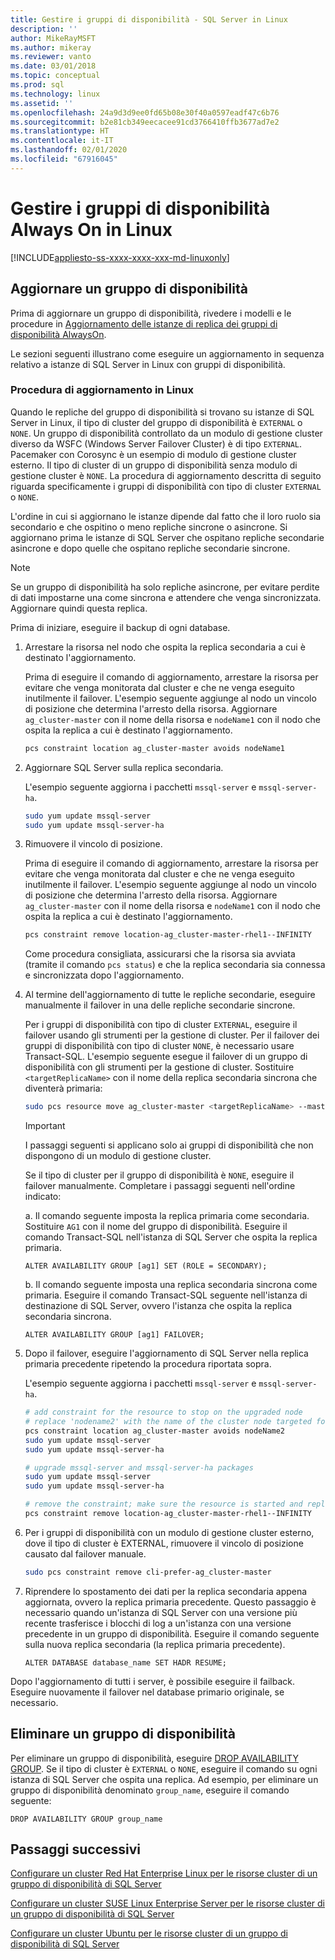 ```yaml
---
title: Gestire i gruppi di disponibilità - SQL Server in Linux
description: ''
author: MikeRayMSFT
ms.author: mikeray
ms.reviewer: vanto
ms.date: 03/01/2018
ms.topic: conceptual
ms.prod: sql
ms.technology: linux
ms.assetid: ''
ms.openlocfilehash: 24a9d3d9ee0fd65b08e30f40a0597eadf47c6b76
ms.sourcegitcommit: b2e81cb349eecacee91cd3766410ffb3677ad7e2
ms.translationtype: HT
ms.contentlocale: it-IT
ms.lasthandoff: 02/01/2020
ms.locfileid: "67916045"
---
```

# <a name="operate-always-on-availability-groups-on-linux"></a>Gestire i gruppi di disponibilità Always On in Linux

[!INCLUDE[appliesto-ss-xxxx-xxxx-xxx-md-linuxonly](../includes/appliesto-ss-xxxx-xxxx-xxx-md-linuxonly.md)]

## <a name="upgrade-availability-group"></a>Aggiornare un gruppo di disponibilità

Prima di aggiornare un gruppo di disponibilità, rivedere i modelli e le procedure in [Aggiornamento delle istanze di replica dei gruppi di disponibilità AlwaysOn](../database-engine/availability-groups/windows/upgrading-always-on-availability-group-replica-instances.md).

Le sezioni seguenti illustrano come eseguire un aggiornamento in sequenza relativo a istanze di SQL Server in Linux con gruppi di disponibilità. 

### <a name="upgrade-steps-on-linux"></a>Procedura di aggiornamento in Linux

Quando le repliche del gruppo di disponibilità si trovano su istanze di SQL Server in Linux, il tipo di cluster del gruppo di disponibilità è `EXTERNAL` o `NONE`. Un gruppo di disponibilità controllato da un modulo di gestione cluster diverso da WSFC (Windows Server Failover Cluster) è di tipo `EXTERNAL`. Pacemaker con Corosync è un esempio di modulo di gestione cluster esterno. Il tipo di cluster di un gruppo di disponibilità senza modulo di gestione cluster è `NONE`. La procedura di aggiornamento descritta di seguito riguarda specificamente i gruppi di disponibilità con tipo di cluster `EXTERNAL` o `NONE`.

L'ordine in cui si aggiornano le istanze dipende dal fatto che il loro ruolo sia secondario e che ospitino o meno repliche sincrone o asincrone. Si aggiornano prima le istanze di SQL Server che ospitano repliche secondarie asincrone e dopo quelle che ospitano repliche secondarie sincrone. 

   >[!NOTE]
   >Se un gruppo di disponibilità ha solo repliche asincrone, per evitare perdite di dati impostarne una come sincrona e attendere che venga sincronizzata. Aggiornare quindi questa replica.
   
Prima di iniziare, eseguire il backup di ogni database.

1. Arrestare la risorsa nel nodo che ospita la replica secondaria a cui è destinato l'aggiornamento.
   
   Prima di eseguire il comando di aggiornamento, arrestare la risorsa per evitare che venga monitorata dal cluster e che ne venga eseguito inutilmente il failover. L'esempio seguente aggiunge al nodo un vincolo di posizione che determina l'arresto della risorsa. Aggiornare `ag_cluster-master` con il nome della risorsa e `nodeName1` con il nodo che ospita la replica a cui è destinato l'aggiornamento.

   ```bash
   pcs constraint location ag_cluster-master avoids nodeName1
   ```

1. Aggiornare SQL Server sulla replica secondaria.

   L'esempio seguente aggiorna i pacchetti `mssql-server` e `mssql-server-ha`.

   ```bash
   sudo yum update mssql-server
   sudo yum update mssql-server-ha
   ```
1. Rimuovere il vincolo di posizione.

   Prima di eseguire il comando di aggiornamento, arrestare la risorsa per evitare che venga monitorata dal cluster e che ne venga eseguito inutilmente il failover. L'esempio seguente aggiunge al nodo un vincolo di posizione che determina l'arresto della risorsa. Aggiornare `ag_cluster-master` con il nome della risorsa e `nodeName1` con il nodo che ospita la replica a cui è destinato l'aggiornamento.

   ```bash
   pcs constraint remove location-ag_cluster-master-rhel1--INFINITY
   ```
   Come procedura consigliata, assicurarsi che la risorsa sia avviata (tramite il comando `pcs status`) e che la replica secondaria sia connessa e sincronizzata dopo l'aggiornamento.

1. Al termine dell'aggiornamento di tutte le repliche secondarie, eseguire manualmente il failover in una delle repliche secondarie sincrone.

   Per i gruppi di disponibilità con tipo di cluster `EXTERNAL`, eseguire il failover usando gli strumenti per la gestione di cluster. Per il failover dei gruppi di disponibilità con tipo di cluster `NONE`, è necessario usare Transact-SQL. 
   L'esempio seguente esegue il failover di un gruppo di disponibilità con gli strumenti per la gestione di cluster. Sostituire `<targetReplicaName>` con il nome della replica secondaria sincrona che diventerà primaria:

   ```bash
   sudo pcs resource move ag_cluster-master <targetReplicaName> --master  
   ``` 
   
   >[!IMPORTANT]
   >I passaggi seguenti si applicano solo ai gruppi di disponibilità che non dispongono di un modulo di gestione cluster.

   Se il tipo di cluster per il gruppo di disponibilità è `NONE`, eseguire il failover manualmente. Completare i passaggi seguenti nell'ordine indicato:

      a. Il comando seguente imposta la replica primaria come secondaria. Sostituire `AG1` con il nome del gruppo di disponibilità. Eseguire il comando Transact-SQL nell'istanza di SQL Server che ospita la replica primaria.

      ```transact-sql
      ALTER AVAILABILITY GROUP [ag1] SET (ROLE = SECONDARY);
      ```

      b. Il comando seguente imposta una replica secondaria sincrona come primaria. Eseguire il comando Transact-SQL seguente nell'istanza di destinazione di SQL Server, ovvero l'istanza che ospita la replica secondaria sincrona.

      ```transact-sql
      ALTER AVAILABILITY GROUP [ag1] FAILOVER;
      ```

1. Dopo il failover, eseguire l'aggiornamento di SQL Server nella replica primaria precedente ripetendo la procedura riportata sopra.

   L'esempio seguente aggiorna i pacchetti `mssql-server` e `mssql-server-ha`.

   ```bash
   # add constraint for the resource to stop on the upgraded node
   # replace 'nodename2' with the name of the cluster node targeted for upgrade
   pcs constraint location ag_cluster-master avoids nodeName2
   sudo yum update mssql-server
   sudo yum update mssql-server-ha
   ```
   
   ```bash
   # upgrade mssql-server and mssql-server-ha packages
   sudo yum update mssql-server
   sudo yum update mssql-server-ha
   ```

   ```bash
   # remove the constraint; make sure the resource is started and replica is connected and synchronized
   pcs constraint remove location-ag_cluster-master-rhel1--INFINITY
   ```

1. Per i gruppi di disponibilità con un modulo di gestione cluster esterno, dove il tipo di cluster è EXTERNAL, rimuovere il vincolo di posizione causato dal failover manuale. 

   ```bash
   sudo pcs constraint remove cli-prefer-ag_cluster-master  
   ```

1. Riprendere lo spostamento dei dati per la replica secondaria appena aggiornata, ovvero la replica primaria precedente. Questo passaggio è necessario quando un'istanza di SQL Server con una versione più recente trasferisce i blocchi di log a un'istanza con una versione precedente in un gruppo di disponibilità. Eseguire il comando seguente sulla nuova replica secondaria (la replica primaria precedente).

   ```transact-sql
   ALTER DATABASE database_name SET HADR RESUME;
   ```

Dopo l'aggiornamento di tutti i server, è possibile eseguire il failback. Eseguire nuovamente il failover nel database primario originale, se necessario. 

## <a name="drop-an-availability-group"></a>Eliminare un gruppo di disponibilità

Per eliminare un gruppo di disponibilità, eseguire [DROP AVAILABILITY GROUP](../t-sql/statements/drop-availability-group-transact-sql.md). Se il tipo di cluster è `EXTERNAL` o `NONE`, eseguire il comando su ogni istanza di SQL Server che ospita una replica. Ad esempio, per eliminare un gruppo di disponibilità denominato `group_name`, eseguire il comando seguente:

   ```transact-sql
   DROP AVAILABILITY GROUP group_name
   ```
 

## <a name="next-steps"></a>Passaggi successivi

[Configurare un cluster Red Hat Enterprise Linux per le risorse cluster di un gruppo di disponibilità di SQL Server](sql-server-linux-availability-group-cluster-rhel.md)

[Configurare un cluster SUSE Linux Enterprise Server per le risorse cluster di un gruppo di disponibilità di SQL Server](sql-server-linux-availability-group-cluster-sles.md)

[Configurare un cluster Ubuntu per le risorse cluster di un gruppo di disponibilità di SQL Server](sql-server-linux-availability-group-cluster-ubuntu.md)
